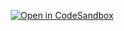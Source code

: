 <p align="center">
  <a href="https://codesandbox.io/p/sandbox/github/mhr0007/simon-game">
    <img src="https://codesandbox.io/static/img/play-codesandbox.svg" alt="Open in CodeSandbox" />
  </a>
</p>
